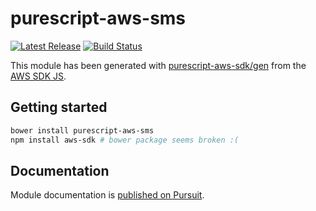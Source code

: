 # purescript-aws-sms

[![Latest Release](https://pursuit.purescript.org/packages/purescript-aws-sms/badge)](https://pursuit.purescript.org/packages/purescript-aws-sms)
[![Build Status](https://app.wercker.com/status/5909b9e96d1080804b17a28f72f87b6b/s/master)](https://app.wercker.com/project/byKey/5909b9e96d1080804b17a28f72f87b6b)

This module has been generated with [purescript-aws-sdk/gen](https://github.com/purescript-aws-sdk/gen) from the [AWS SDK JS](https://github.com/aws/aws-sdk-js).

## Getting started

```sh
bower install purescript-aws-sms
npm install aws-sdk # bower package seems broken :(
```

## Documentation

Module documentation is [published on Pursuit](http://pursuit.purescript.org/packages/purescript-aws-sms).
